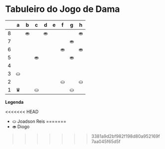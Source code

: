 # Tabuleiro do Jogo de Dama

|   | a | b | c | d | e | f | g | h |
|---|---|---|---|---|---|---|---|---|
| 8 |   |⛂ |   |⛂ |   |   |   |⛂ |
| 7 |   |   |   |   |   |   |⛂ |   |
| 6 |   |   |   |   |   | ⛂|   |⛂ |
| 5 |   |   |⛂ |   |   |   |⛂ |   |
| 4 |   |   |   |   |   |   |   |   |
| 3 |⛀ |   |   |   |   |   |   |   |
| 2 |   |   |   |   |   | ⛀|   |⛀ |
| 1 | ♛|   |⛀ |   |   |   |⛀ |   |

**Legenda**

<<<<<<< HEAD
- ⛀ Joadson Reis
=======
- ⛂ Diogo
>>>>>>> 3381a9d2bf982f198d80a952169f7aa045f65d5f
